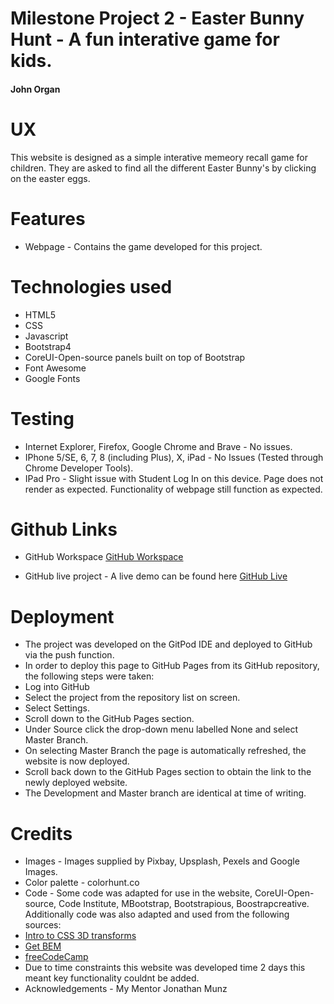 # Milestone Project 2 - Easter Bunny Hunt - A fun interative game for kids.

#### John Organ

# UX

This website is designed as a simple interative memeory recall game for children. They are asked to find all the different Easter Bunny's by clicking on the easter eggs.


# Features

* Webpage - Contains the game developed for this project.

# Technologies used

* HTML5
* CSS
* Javascript
* Bootstrap4
* CoreUI-Open-source panels built on top of Bootstrap
* Font Awesome
* Google Fonts

# Testing

* Internet Explorer, Firefox, Google Chrome and Brave - No issues.
* IPhone 5/SE, 6, 7, 8 (including Plus), X, iPad - No Issues (Tested through Chrome Developer Tools).
* IPad Pro - Slight issue with Student Log In on this device. Page does not render as expected. Functionality of webpage still function as expected.

# Github Links 

* GitHub Workspace
[GitHub Workspace](https://github.com/JOrgan-Source/EasterEggHuntMilestone2)

* GitHub live project - A live demo can be found here
[GitHub Live](https://jorgan-source.github.io/EasterEggHuntMilestone2/)

# Deployment

* The project was developed on the GitPod IDE and deployed to GitHub via the push function.
* In order to deploy this page to GitHub Pages from its GitHub repository, the following steps were taken:
* Log into GitHub
* Select the project from the repository list on screen.
* Select Settings.
* Scroll down to the GitHub Pages section.
* Under Source click the drop-down menu labelled None and select Master Branch.
* On selecting Master Branch the page is automatically refreshed, the website is now deployed.
* Scroll back down to the GitHub Pages section to obtain the link to the newly deployed website.
* The Development and Master branch are identical at time of writing.


# Credits

* Images - Images supplied by Pixbay, Upsplash, Pexels and Google Images.
* Color palette - colorhunt.co
* Code - Some code was adapted for use in the website, CoreUI-Open-source, Code Institute, MBootstrap, Bootstrapious,  Boostrapcreative. Additionally code was also adapted and used from the following sources: 
* [Intro to CSS 3D transforms](https://3dtransforms.desandro.com/card-flip)
* [Get BEM](https://3dtransforms.desandro.com/card-flip)
* [freeCodeCamp](https://www.freecodecamp.org/news/vanilla-javascript-tutorial-build-a-memory-game-in-30-minutes-e542c4447eae/)
* Due to time constraints this website was developed time 2 days this meant key functionality couldnt be added.
* Acknowledgements - My Mentor Jonathan Munz

